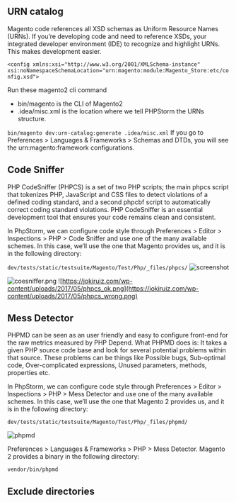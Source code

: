 ##  URN catalog

Magento code references all XSD schemas as Uniform Resource Names (URNs). If you’re developing code and need to reference XSDs, your integrated developer environment (IDE) to recognize and highlight URNs. This makes development easier.

``
<config xmlns:xsi="http://www.w3.org/2001/XMLSchema-instance" xsi:noNamespaceSchemaLocation="urn:magento:module:Magento_Store:etc/config.xsd">
``

Run these magento2 cli command 
  - bin/magento is the CLI of Magento2
  - .idea/misc.xml is the location where we tell PHPStorm the URNs structure.

``
bin/magento dev:urn-catalog:generate .idea/misc.xml
``
If you go to Preferences > Languages & Frameworks > Schemas and DTDs, you will see the urn:magento:framework configurations.

## Code Sniffer

PHP CodeSniffer (PHPCS) is a set of two PHP scripts; the main phpcs script that tokenizes PHP, JavaScript and CSS files to detect violations of a defined coding standard, and a second phpcbf script to automatically correct coding standard violations. PHP CodeSniffer is an essential development tool that ensures your code remains clean and consistent.

In PhpStorm, we can configure code style through Preferences > Editor > Inspections > PHP > Code Sniffer and use one of the many available schemes. In this case, we’ll use the one that Magento provides us, and it is in the following directory:

``
dev/tests/static/testsuite/Magento/Test/Php/_files/phpcs/
``
![screenshot](coesniffer.png)

![coesniffer.png](https://jokiruiz.com/wp-content/uploads/2017/05/phpcs_ok.png)
![https://jokiruiz.com/wp-content/uploads/2017/05/phpcs_ok.png](https://jokiruiz.com/wp-content/uploads/2017/05/phpcs_wrong.png)

## Mess Detector

PHPMD can be seen as an user friendly and easy to configure front-end for the raw metrics measured by PHP Depend. What PHPMD does is: It takes a given PHP source code base and look for several potential problems within that source. These problems can be things like Possible bugs, Sub-optimal code, Over-complicated expressions, Unused parameters, methods, properties etc.

In PhpStorm, we can configure code style through Preferences > Editor > Inspections > PHP > Mess Detector and use one of the many available schemes. In this case, we’ll use the one that Magento 2 provides us, and it is in the following directory:

``
dev/tests/static/testsuite/Magento/Test/Php/_files/phpmd/
``

![phpmd](https://jokiruiz.com/wp-content/uploads/2017/05/phpmd_phpstorm_mage2-1024x637.png)

Preferences > Languages & Frameworks > PHP > Mess Detector. Magento 2 provides a binary in the following directory:

``
vendor/bin/phpmd
``

## Exclude directories
